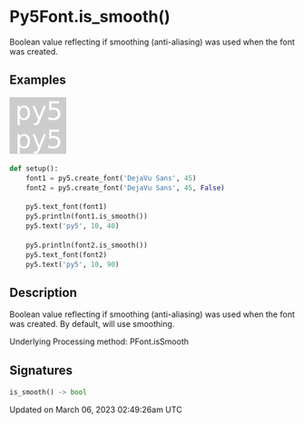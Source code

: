 # Py5Font.is_smooth()

Boolean value reflecting if smoothing (anti-aliasing) was used when the font was created.

## Examples

<div class="example-table">

<div class="example-row"><div class="example-cell-image">

![example picture for is_smooth()](/images/reference/Py5Font_is_smooth_0.png)

</div><div class="example-cell-code">

```python
def setup():
    font1 = py5.create_font('DejaVu Sans', 45)
    font2 = py5.create_font('DejaVu Sans', 45, False)

    py5.text_font(font1)
    py5.println(font1.is_smooth())
    py5.text('py5', 10, 40)

    py5.println(font2.is_smooth())
    py5.text_font(font2)
    py5.text('py5', 10, 90)
```

</div></div>

</div>

## Description

Boolean value reflecting if smoothing (anti-aliasing) was used when the font was created. By default, [](sketch_create_font) will use smoothing.

Underlying Processing method: PFont.isSmooth

## Signatures

```python
is_smooth() -> bool
```

Updated on March 06, 2023 02:49:26am UTC
